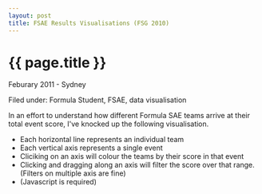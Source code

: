 ```yaml
---
layout: post
title: FSAE Results Visualisations (FSG 2010)
---
```


<script type="text/javascript" src="/js/protovis-r3.2.js"></script>
<script type="text/javascript" src="/js/fsg_2010results.js"></script>

{{ page.title }}
================

<p class="meta">Feburary 2011 - Sydney</p>
<p class="meta">Filed under: Formula Student, FSAE, data visualisation</p>

In an effort to understand how different Formula SAE teams arrive at their total event score, I've knocked up the following visualisation.

* Each horizontal line represents an individual team
* Each vertical axis represents a single event
* Cliciking on an axis will colour the teams by their score in that event
* Clicking and dragging along an axis will filter the score over that range. (Filters on multiple axis are fine)
* (Javascript is required)



<div style="position: relative; display: block; right: 187px; margin: 4em 0;">
<script type="text/javascript+protovis">
var units = {
  cost: {name: "Cost", unit: " points"},
  presentation: {name: "Presentation", unit: " points"},
  design: {name: "Design", unit: " points"},
  acceleration: {name: "Acceleration", unit: " points"},
  skidpad: {name: "Skidpad", unit: " points"},
  autocross: {name: "Autocross", unit: " points"},
  endurance: {name: "Endurance (and fuel)", unit: " points"},
  total: {name: "Total", unit: " points"}
}
var dims = pv.keys(units);
/* Sizing and scales. */
var w = 900,
    h = 620,
    fudge = 0.5,
    x = pv.Scale.ordinal(dims).splitFlush(0, w),
    y = pv.dict(dims, function(t) pv.Scale.linear(
        results.filter(function(d) !isNaN(d[t])),
        function(d) Math.floor(d[t])-fudge,
        function(d) Math.ceil(d[t]) +fudge
        ).range(0, h)),
    c = pv.dict(dims, function(t) pv.Scale.linear(
        results.filter(function(d) !isNaN(d[t])),
        function(d) Math.floor(d[t])-fudge,
        function(d) Math.ceil(d[t]) +fudge
        ).range("royalblue", "red"));
/* Interaction state. */
var filter = pv.dict(dims, function(t) {
    return {min: y[t].domain()[0], max: y[t].domain()[1]};
  }), active = "total";
/* The root panel. */
var vis = new pv.Panel()
    .width(w)
    .height(h)
    .left(30)
    .right(30)
    .top(30)
    .bottom(20);
// The parallel coordinates display.
vis.add(pv.Panel)
    .data(results)
    .visible(function(d) dims.every(function(t)
        (d[t] >= filter[t].min) && (d[t] <= filter[t].max)))
  .add(pv.Line)
    .data(dims)
    .left(function(t, d) x(t))
    .bottom(function(t, d) y[t](d[t]))
    .strokeStyle("#ddd")
    .lineWidth(1)
    .antialias(false);
// Rule per dimension.
rule = vis.add(pv.Rule)
    .data(dims)
    .left(x);
// Dimension label
rule.anchor("top").add(pv.Label)
    .top(-12)
    .font("bold 10px sans-serif")
    .text(function(d) units[d].name);
// The parallel coordinates display.
var change = vis.add(pv.Panel);
var line = change.add(pv.Panel)
    .data(results)
    .visible(function(d) dims.every(function(t)
        (d[t] >= filter[t].min) && (d[t] <= filter[t].max)))
  .add(pv.Line)
    .data(dims)
    .left(function(t, d) x(t))
    .bottom(function(t, d) y[t](d[t]))
    .strokeStyle(function(t, d) c[active](d[active]))
    .lineWidth(1);
// Updater for slider and resizer.
function update(d) {
  var t = d.dim;
  filter[t].min = Math.max(y[t].domain()[0], y[t].invert(h - d.y - d.dy));
  filter[t].max = Math.min(y[t].domain()[1], y[t].invert(h - d.y));
  active = t;
  change.render();
  return false;
}
// Updater for slider and resizer.
function selectAll(d) {
  if (d.dy < 3) {
    var t = d.dim;
    filter[t].min = Math.max(y[t].domain()[0], y[t].invert(0));
    filter[t].max = Math.min(y[t].domain()[1], y[t].invert(h));
    d.y = 0; d.dy = h;
    active = t;
    change.render();
  }
  return false;
}
/* Handle select and drag */
var handle = change.add(pv.Panel)
    .data(dims.map(function(dim) { return {y:0, dy:h, dim:dim}; }))
    .left(function(t) x(t.dim) - 30)
    .width(60)
    .fillStyle("rgba(0,0,0,.001)")
    .cursor("crosshair")
    .event("mousedown", pv.Behavior.select())
    .event("select", update)
    .event("selectend", selectAll)
  .add(pv.Bar)
    .left(25)
    .top(function(d) d.y)
    .width(10)
    .height(function(d) d.dy)
    .fillStyle(function(t) t.dim == active
        ? c[t.dim]((filter[t.dim].max + filter[t.dim].min) / 2)
        : "hsla(0,0,50%,.5)")
    .strokeStyle("white")
    .cursor("move")
    .event("mousedown", pv.Behavior.drag())
    .event("dragstart", update)
    .event("drag", update);
handle.anchor("bottom").add(pv.Label)
    .textBaseline("top")
    .text(function(d) filter[d.dim].min.toFixed(0) + units[d.dim].unit);
handle.anchor("top").add(pv.Label)
    .textBaseline("bottom")
    .text(function(d) filter[d.dim].max.toFixed(0) + units[d.dim].unit);
vis.render();
</script>
</div>

